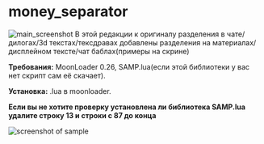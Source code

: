 # money_separator
![main_screenshot](https://i.imgur.com/IhIf5Zx.jpg)
В этой редакции к оригиналу разделения в чате/дилогах/3d текстах/тексдравах добавлены разделения на материалах/дисплейном тексте/чат баблах(примеры на скрине)

**Требования:** MoonLoader 0.26, SAMP.lua(если этой библиотеки у вас нет скрипт сам её скачает).

**Установка:** .lua в moonloader.

**Если вы не хотите проверку установлена ли библиотека SAMP.lua удалите строку 13 и строки с 87 до конца**

![screenshot of sample](https://i.imgur.com/GcSJNMC.png)
